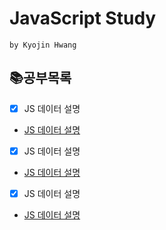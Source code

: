 # JavaScript Study
`by Kyojin Hwang`

## 📚공부목록

- [x] JS 데이터 설명
- <a href="https://github.com/KyoJin-Hwang/front-javascript-study/tree/master/JS_Data">JS 데이터 설명</a>
- [x] JS 데이터 설명
- <a href="https://github.com/KyoJin-Hwang/front-javascript-study/tree/master/JS_Data">JS 데이터 설명</a>
- [x] JS 데이터 설명
- <a href="https://github.com/KyoJin-Hwang/front-javascript-study/tree/master/JS_Data">JS 데이터 설명</a>




<br/>
